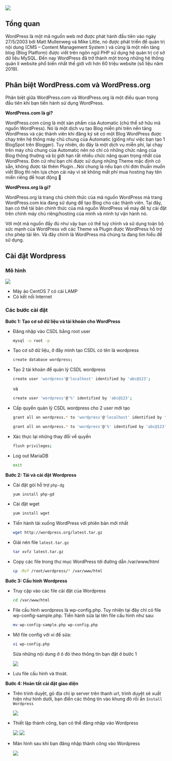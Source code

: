 <img src ="../../images/25 bai linux/wordpress-logo-680x4004.png">  

## Tổng quan  
WordPress là một mã nguồn web mở được phát hành đầu tiên vào ngày 27/5/2003 bởi Matt Mullenweg và Mike Little, nó được phát triển để quản trị nội dung (CMS – Content Management System ) và cũng là một nền tảng blog (Blog Platform) được viết trên ngôn ngữ PHP sử dụng hệ quản trị cơ sở dữ liệu MySQL. Đến nay WordPress đã trở thành một trong những hệ thống quản lí website phổ biến nhất thế giới với hơn 60 triệu website (số liệu năm 2019).

## Phân biệt WordPress.com và WordPress.org

Phân biệt giữa WordPress.com và WordPress.org là một điều quan trọng đầu tiên khi bạn tiến hành sử dụng WordPress.

**WordPress.com là gì?**

WordPress.com cũng là một sản phẩm của Automatic (chủ thể sở hữu mã nguồn WordPress). Nó là một dịch vụ tạo Blog miễn phí trên nền tảng WordPress và các thành viên khi đăng ký sẽ có một Blog WordPress được chạy trên hệ thống máy chủ chung của Automatic (giống như việc bạn tạo 1 BlogSpot trên Blogger). Tuy nhiên, do đây là một dịch vụ miễn phí, lại chạy trên máy chủ chung của Automatic nên nó chỉ có những chức năng của Blog thông thường và bị giới hạn rất nhiều chức năng quan trọng nhất của WordPress. Đơn cử như bạn chỉ được sử dụng những Theme mặc định có sẵn, không được tải thêm Plugin…Nói chung là nếu bạn chỉ đơn thuần muốn viết Blog thì nên lựa chọn cái này vì sẽ không mất phí mua hosting hay tên miền riêng để hoạt động 🙂

**WordPress.org là gì?**

WordPress.org là trang chủ chính thức của mã nguồn WordPress mà trang WordPress.com kia đang sử dụng để tạo Blog cho các thành viên. Tại đây, bạn có thể tải bản chính thức của mã nguồn WordPress về máy để tự cài đặt trên chính máy chủ riêng/hosting của mình và mình tự vận hành nó.

Với một mã nguồn đầy đủ như vậy bạn có thể tuỳ chỉnh và sử dụng  toàn bộ sức mạnh của WordPress với các Theme và Plugin được WordPress hỗ trợ cho phép tải lên. Và đây chính là WordPress mà chúng ta đang tìm hiểu để sử dụng.  

## Cài đặt Wordpress  

### Mô hình  

<img src ="../../images/25 bai linux/wordpress.png">  


- Máy ảo CentOS 7 có cài LAMP
- Có kết nối Internet  

### Các bước cài đặt  

**Bước 1: Tạo cơ sở dữ liệu và tài khoản cho WordPress**  

- Đăng nhập vào CSDL bằng root user  

  ```sh
  mysql -u root -p
  ```

- Tạo cơ sở dữ liệu, ở đây mình tạo CSDL có tên là wordpress  

  ```sh
  create database wordpress;
  ```  

- Tạo 2 tài khoản để quản lý CSDL wordpress  

  ```sh
  create user 'wordpress'@'localhost' identified by 'abc@123';
  ```
  và   

  ```sh
  create user 'wordpress'@'%' identified by 'abc@123';
  ```  

- Cấp quyền quản lý CSDL wordpress cho 2 user mới tạo  

  ```sh
  grant all on wordpress.* to 'wordpress'@'localhost' identified by 'abc@123';
  ```  

  ```sh
  grant all on wordpress.* to 'wordpress'@'%' identified by 'abc@123';
  ```  

- Xác thực lại những thay đổi về quyền  

  ```sh
  flush privileges;
  ```  

- Log out MariaDB  
  
  ```sh
  exit
  ```  

**Bước 2: Tải và cài đặt Wordpress**  

- Cài đặt gói hỗ trợ `php-dg`  

  ```sh
  yum install php-gd
  ``` 

- Cài đặt wget  

  ```sh
  yum install wget
  ``` 

- Tiến hành tải xuống WordPress với phiên bản mới nhất  

  ```sh
  wget http://wordpress.org/latest.tar.gz
  ```  

- Giải nén file `latest.tar.gz`  

  ```sh
  tar xvfz latest.tar.gz
  ```  

- Copy các file trong thư mục WordPress tới đường dẫn /var/www/html  

  ```sh
  cp -Rvf /root/wordpress/* /var/www/html
  ```  

**Bước 3: Cấu hình Wordpress**  
 
- Truy cập vào các file cài đặt của Wordpress  

  ```sh
  cd /var/www/html
  ```

- File cấu hình wordpress là wp-config.php. Tuy nhiên tại đây chỉ có file wp-config-sample.php. Tiến hành sửa lại tên file cấu hình như sau:

  ```sh
  mv wp-config-sample.php wp-config.php
  ```  

- Mở file config với vi để sửa:  

  ```sh
  vi wp-config.php
  ```  

  Sửa những nội dung ở ô đỏ theo thông tin bạn đặt ở bước 1  

  <img src ="../../images/25 bai linux/vidu.png">  

- Lưu file cấu hình và thoát.  

**Bước 4: Hoàn tất cài đặt giao diện**  

- Trên trình duyệt, gõ địa chỉ ip server trên thanh url, trình duyệt sẽ xuất hiện như hình dưới, bạn điền các thông tin vào khung đỏ rồi ấn `Install Wordpress`  

  <img src ="../../images/25 bai linux/install.png">  

- Thiết lập thành công, bạn có thể đăng nhập vào Wordpress  

  <img src ="../../images/25 bai linux/login2.png">  


  <img src ="../../images/25 bai linux/login3.png">  

- Màn hình sau khi bạn đăng nhập thành công vào Wordpress  

  <img src ="../../images/25 bai linux/manhinh.png">  
  
